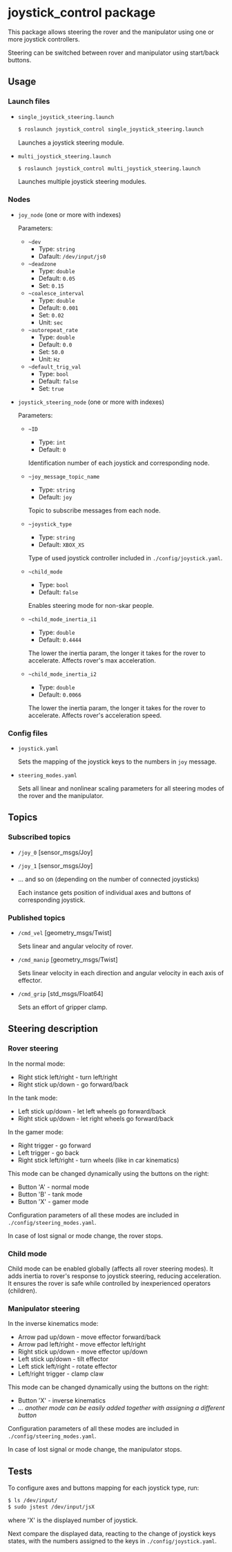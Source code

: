 # joystick_control package

This package allows steering the rover and the manipulator using one or more joystick controllers.

Steering can be switched between rover and manipulator using start/back buttons.

## Usage

### Launch files

- `single_joystick_steering.launch`

  ```bash
  $ roslaunch joystick_control single_joystick_steering.launch
  ```

  Launches a joystick steering module.

- `multi_joystick_steering.launch`

  ```bash
  $ roslaunch joystick_control multi_joystick_steering.launch
  ```

  Launches multiple joystick steering modules.

### Nodes

- `joy_node` (one or more with indexes)

  Parameters:

  - `~dev`
    - Type:       `string`
    - Dafault:    `/dev/input/js0`
  - `~deadzone`
    - Type:       `double`
    - Default:    `0.05`
    - Set:        `0.15`
  - `~coalesce_interval`
    - Type:       `double`
    - Default:    `0.001`
    - Set:        `0.02`
    - Unit:       `sec`
  - `~autorepeat_rate`
    - Type:       `double`
    - Default:    `0.0`
    - Set:        `50.0`
    - Unit:       `Hz`
  - `~default_trig_val`
    - Type:       `bool`
    - Default:    `false`
    - Set:        `true`

- `joystick_steering_node` (one or more with indexes)

  Parameters:

  - `~ID`
    - Type:       `int`
    - Default:    `0`

    Identification number of each joystick and corresponding node.

  - `~joy_message_topic_name`
    - Type:       `string`
    - Default:    `joy`

    Topic to subscribe messages from each node.

  - `~joystick_type`
    - Type:       `string`
    - Default:    `XBOX_XS`

    Type of used joystick controller included in `./config/joystick.yaml`.

  - `~child_mode`
    - Type:       `bool`
    - Default:    `false`

    Enables steering mode for non-skar people.

  - `~child_mode_inertia_i1`
    - Type:       `double`
    - Default:    `0.4444`

    The lower the inertia param, the longer it takes for the rover to accelerate. Affects rover's max acceleration.
  
  - `~child_mode_inertia_i2`
    - Type:       `double`
    - Default:    `0.0066`

    The lower the inertia param, the longer it takes for the rover to accelerate. Affects rover's acceleration speed.

### Config files

- `joystick.yaml`

  Sets the mapping of the joystick keys to the numbers in `joy` message.

- `steering_modes.yaml`

  Sets all linear and nonlinear scaling parameters for all steering modes of the rover and the manipulator.

## Topics

### Subscribed topics

- `/joy_0` [sensor_msgs/Joy]
- `/joy_1` [sensor_msgs/Joy]
- ... and so on (depending on the number of connected joysticks)

  Each instance gets position of individual axes and buttons of corresponding joystick.

### Published topics

- `/cmd_vel` [geometry_msgs/Twist]

  Sets linear and angular velocity of rover.

- `/cmd_manip` [geometry_msgs/Twist]

  Sets linear velocity in each direction and angular velocity in each axis of effector.

- `/cmd_grip` [std_msgs/Float64]

  Sets an effort of gripper clamp.

## Steering description

### Rover steering

In the normal mode:

- Right stick left/right - turn left/right
- Right stick up/down - go forward/back

In the tank mode:

- Left stick up/down - let left wheels go forward/back
- Right stick up/down - let right wheels go forward/back

In the gamer mode:

- Right trigger - go forward
- Left trigger - go back
- Right stick left/right - turn wheels (like in car kinematics)

This mode can be changed dynamically using the buttons on the right:

- Button 'A' - normal mode
- Button 'B' - tank mode
- Button 'X' - gamer mode

Configuration parameters of all these modes are included in `./config/steering_modes.yaml`.

In case of lost signal or mode change, the rover stops.

### Child mode
Child mode can be enabled globally (affects all rover steering modes). It adds inertia to rover's response to joystick steering, reducing acceleration. It ensures the rover is safe while controlled by inexperienced operators (children).

### Manipulator steering

In the inverse kinematics mode:

- Arrow pad up/down - move effector forward/back
- Arrow pad left/right - move effector left/right
- Right stick up/down - move effector up/down
- Left stick up/down - tilt effector
- Left stick left/right - rotate effector
- Left/right trigger - clamp claw

This mode can be changed dynamically using the buttons on the right:

- Button 'X' - inverse kinematics
- *... another mode can be easily added together with assigning a different button*

Configuration parameters of all these modes are included in `./config/steering_modes.yaml`.

In case of lost signal or mode change, the manipulator stops.

## Tests

To configure axes and buttons mapping for each joystick type, run:

```bash
$ ls /dev/input/
$ sudo jstest /dev/input/jsX
```

where 'X' is the displayed number of joystick.

Next compare the displayed data, reacting to the change of joystick keys states, with the numbers assigned to the keys in `./config/joystick.yaml`.
